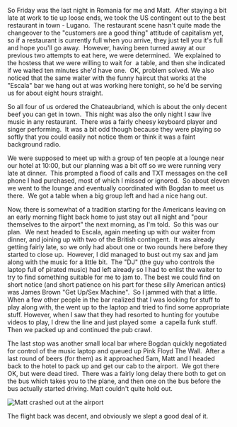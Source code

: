 So Friday was the last night in Romania for me and Matt.  After staying a bit late at work to tie up loose ends, we took the US contingent out to the best restaurant in town - Lugano.  The restaurant scene hasn't quite made the changeover to the "customers are a good thing" attitude of capitalism yet, so if a restaurant is currently full when you arrive, they just tell you it's full and hope you'll go away.  However, having been turned away at our previous two attempts to eat here, we were determined.  We explained to the hostess that we were willing to wait for  a table, and then she indicated if we waited ten minutes she'd have one.  OK, problem solved. We also noticed that the same waiter with the funny haircut that works at the "Escala" bar we hang out at was working here tonight, so he'd be serving us for about eight hours straight.

So all four of us ordered the Chateaubriand, which is about the only decent beef you can get in town.  This night was also the only night I saw live music in any restaurant.  There was a fairly cheesy keyboard player and singer performing.  It was a bit odd though because they were playing so softly that you could easily not notice them or think it was a faint background radio.

We were supposed to meet up with a group of ten people at a lounge near our hotel at 10:00, but our planning was a bit off so we were running very late at dinner.  This prompted a flood of calls and TXT messages on the cell phone I had purchased, most of which I missed or ignored.  So about eleven we went to the lounge and eventually coordinated with Bogdan to meet us there.  We got a table when a big group left and had a nice hang out.

Now, there is somewhat of a tradition starting for the Americans leaving on an early morning flight back home to just stay out all night and "pour themselves to the airport" the next morning, as I'm told.  So this was our plan.  We next headed to Escala, again meeting up with our waiter from dinner, and joining up with two of the British contingent.  It was already getting fairly late, so we only had about one or two rounds here before they started to close up.  However, I did managed to bust out my sax and jam along with the music for a little bit.  The "DJ" (the guy who controls the laptop full of pirated music) had left already so I had to enlist the waiter to try to find something suitable for me to jam to. The best we could find on short notice (and short patience on his part for these silly American antics) was James Brown "Get Up/Sex Machine".  So I jammed with that a little.  When a few other people in the bar realized that I was looking for stuff to play along with, the went up to the laptop and tried to find some appropriate stuff. However, when I saw that they had resorted to hunting for youtube videos to play, I drew the line and just played some  a capella funk stuff.  Then we packed up and continued the pub crawl.

The last stop was another small local bar where Bogdan quickly negotiated for control of the music laptop and queued up Pink Floyd The Wall.  After a last round of beers (for them) as it approached 5am, Matt and I headed back to the hotel to pack up and get our cab to the airport.  We got there OK, but were dead tired.  There was a fairly long delay there both to get on the bus which takes you to the plane, and then one on the bus before the bus actually started driving. Matt couldn't quite hold out.

![Matt crashed out at the airport](/photos/romania_2007/340_mkenny_airport.jpg)

The flight back was decent, and obviously we slept a good deal of it.